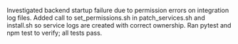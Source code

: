Investigated backend startup failure due to permission errors on integration log files.
Added call to set_permissions.sh in patch_services.sh and install.sh so service logs are created with correct ownership.
Ran pytest and npm test to verify; all tests pass.
